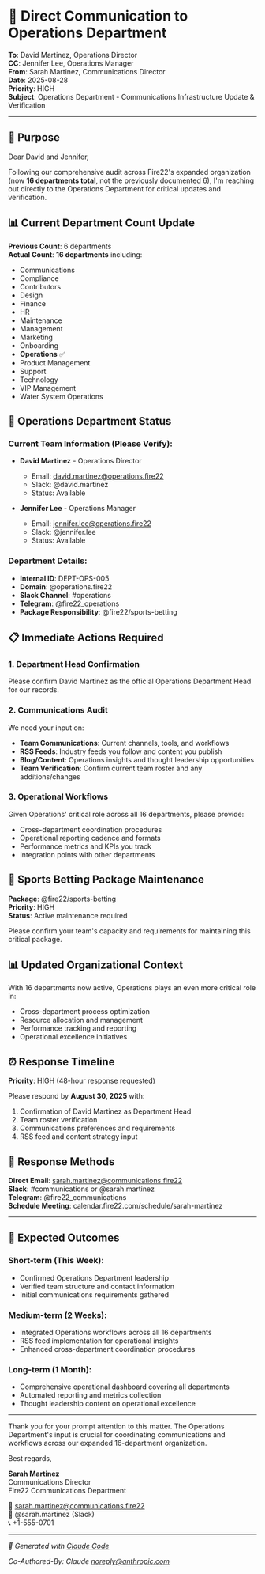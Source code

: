 # 📧 Direct Communication to Operations Department

**To**: David Martinez, Operations Director  
**CC**: Jennifer Lee, Operations Manager  
**From**: Sarah Martinez, Communications Director  
**Date**: 2025-08-28  
**Priority**: HIGH  
**Subject**: Operations Department - Communications Infrastructure Update & Verification

---

## 🎯 Purpose

Dear David and Jennifer,

Following our comprehensive audit across Fire22's expanded organization (now **16 departments total**, not the previously documented 6), I'm reaching out directly to the Operations Department for critical updates and verification.

## 📊 Current Department Count Update

**Previous Count**: 6 departments  
**Actual Count**: **16 departments** including:
- Communications
- Compliance  
- Contributors
- Design
- Finance
- HR
- Maintenance
- Management
- Marketing
- Onboarding
- **Operations** ✅
- Product Management
- Support
- Technology
- VIP Management
- Water System Operations

## 🔄 Operations Department Status

### **Current Team Information** (Please Verify):
- **David Martinez** - Operations Director
  - Email: david.martinez@operations.fire22
  - Slack: @david.martinez
  - Status: Available
  
- **Jennifer Lee** - Operations Manager
  - Email: jennifer.lee@operations.fire22
  - Slack: @jennifer.lee
  - Status: Available

### **Department Details**:
- **Internal ID**: DEPT-OPS-005
- **Domain**: @operations.fire22
- **Slack Channel**: #operations
- **Telegram**: @fire22_operations
- **Package Responsibility**: @fire22/sports-betting

## 📋 Immediate Actions Required

### 1. **Department Head Confirmation**
Please confirm David Martinez as the official Operations Department Head for our records.

### 2. **Communications Audit**
We need your input on:
- **Team Communications**: Current channels, tools, and workflows
- **RSS Feeds**: Industry feeds you follow and content you publish
- **Blog/Content**: Operations insights and thought leadership opportunities
- **Team Verification**: Confirm current team roster and any additions/changes

### 3. **Operational Workflows**
Given Operations' critical role across all 16 departments, please provide:
- Cross-department coordination procedures
- Operational reporting cadence and formats
- Performance metrics and KPIs you track
- Integration points with other departments

## 🚀 Sports Betting Package Maintenance

**Package**: @fire22/sports-betting  
**Priority**: HIGH  
**Status**: Active maintenance required

Please confirm your team's capacity and requirements for maintaining this critical package.

## 📊 Updated Organizational Context

With 16 departments now active, Operations plays an even more critical role in:
- Cross-department process optimization
- Resource allocation and management
- Performance tracking and reporting
- Operational excellence initiatives

## ⏰ Response Timeline

**Priority**: HIGH (48-hour response requested)

Please respond by **August 30, 2025** with:
1. Confirmation of David Martinez as Department Head
2. Team roster verification
3. Communications preferences and requirements
4. RSS feed and content strategy input

## 📧 Response Methods

**Direct Email**: sarah.martinez@communications.fire22  
**Slack**: #communications or @sarah.martinez  
**Telegram**: @fire22_communications  
**Schedule Meeting**: calendar.fire22.com/schedule/sarah-martinez

---

## 🎯 Expected Outcomes

### Short-term (This Week):
- Confirmed Operations Department leadership
- Verified team structure and contact information
- Initial communications requirements gathered

### Medium-term (2 Weeks):
- Integrated Operations workflows across all 16 departments
- RSS feed implementation for operational insights
- Enhanced cross-department coordination procedures

### Long-term (1 Month):
- Comprehensive operational dashboard covering all departments
- Automated reporting and metrics collection
- Thought leadership content on operational excellence

---

Thank you for your prompt attention to this matter. The Operations Department's input is crucial for coordinating communications and workflows across our expanded 16-department organization.

Best regards,

**Sarah Martinez**  
Communications Director  
Fire22 Communications Department

📧 sarah.martinez@communications.fire22  
📱 @sarah.martinez (Slack)  
📞 +1-555-0701

---

*🤖 Generated with [Claude Code](https://claude.ai/code)*

*Co-Authored-By: Claude <noreply@anthropic.com>*